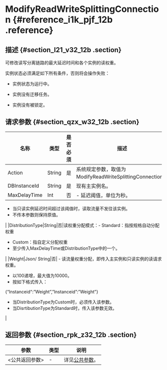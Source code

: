 # ModifyReadWriteSplittingConnection {#reference_i1k_pjf_12b .reference}

## 描述 {#section_l21_v32_12b .section}

可修改读写分离链路的最大延迟时间和各个实例的读权重。

实例状态必须满足如下所有条件，否则将会操作失败：

-   实例状态为运行中。

-   实例没有迁移任务。

-   实例没有被锁定。


## 请求参数 {#section_qzx_w32_12b .section}

|名称|类型|是否必须|描述|
|--|--|----|--|
|Action|String|是|系统规定参数，取值为ModifyReadWriteSplittingConnection。|
|DBInstanceId|String|是|现有主实例名。|
|MaxDelayTime|Int|否| -   延迟阈值，单位为秒。
-   当只读实例延迟时间超过该阈值时，读取流量不发往该实例。
-   不传本参数则保持原值。

 |
|DistributionType|String|否|读权重分配模式：-   Standard：指按规格自动分配权重
-   Custom：指自定义分配权重
-   至少传入MaxDelayTime或DistributionType中的一个。

|
|Weight|Json/ String|否| -   读流量权重分配，即传入主实例和只读实例的读请求权重。
-   以100递增，最大值为10000。
-   按如下格式传入：

\{“Instanceid“:”Weight”,”Instanceid”:”Weight”\}

-   当DistributionType为Custom时，必须传入该参数。
-   当DisrtibutionType为Standard时，传入该参数无效。

 |

## 返回参数 {#section_rpk_z32_12b .section}

|参数|类型|说明|
|--|--|--|
|<公共返回参数\>|-|详见[公共参数](cn.zh-CN/API参考/使用API/公共参数.md#)。|

